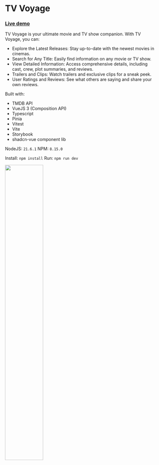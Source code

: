# TV Voyage

### [Live demo](https://tv-voyage.vercel.app/)

TV Voyage is your ultimate movie and TV show companion. With TV Voyage, you can:

* Explore the Latest Releases: Stay up-to-date with the newest movies in cinemas.
* Search for Any Title: Easily find information on any movie or TV show.
* View Detailed Information: Access comprehensive details, including cast, crew, plot summaries, and reviews.
* Trailers and Clips: Watch trailers and exclusive clips for a sneak peek.
* User Ratings and Reviews: See what others are saying and share your own reviews.

    
Built with:
- TMDB API
- VueJS 3 (Composition API)
- Typescript
- Pinia
- Vitest
- Vite
- Storybook
- shadcn-vue component lib

NodeJS: `21.6.1`
NPM: `8.15.0`

Install:
`npm install`
Run:
`npm run dev`

<img src="https://i.ibb.co/KsHRC4p/Screenshot-2024-07-01-at-17-26-24-TV-Voyage.png" width="50%" height="50%" />
